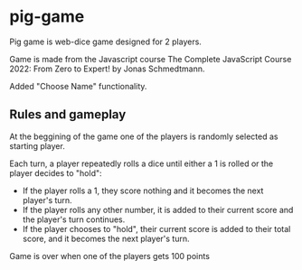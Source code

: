 # pig-game
Pig game is web-dice game designed for 2 players.

Game is made from the Javascript course The Complete JavaScript Course 2022: From Zero to Expert! by Jonas Schmedtmann.

Added "Choose Name" functionality.

## Rules and gameplay
At the beggining of the game one of the players is randomly selected as starting player.

Each turn, a player repeatedly rolls a dice until either a 1 is rolled or the player decides to "hold":

* If the player rolls a 1, they score nothing and it becomes the next player's turn.
* If the player rolls any other number, it is added to their current score and the player's turn continues.
* If the player chooses to "hold", their current score is added to their total score, and it becomes the next player's turn.

Game is over when one of the players gets 100 points


